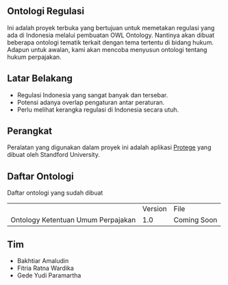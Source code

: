 ## Ontologi Regulasi

Ini adalah proyek terbuka yang bertujuan untuk memetakan regulasi yang ada di Indonesia melalui pembuatan OWL Ontology. Nantinya akan dibuat beberapa ontologi tematik terkait dengan tema tertentu di bidang hukum. Adapun untuk awalan, kami akan mencoba menyusun ontologi tentang hukum perpajakan.

## Latar Belakang

- Regulasi Indonesia yang sangat banyak dan tersebar.
- Potensi adanya overlap pengaturan antar peraturan.
- Perlu melihat kerangka regulasi di Indonesia secara utuh.

## Perangkat

Peralatan yang digunakan dalam proyek ini adalah aplikasi [Protege](https://protege.stanford.edu/) yang dibuat oleh Standford University.

## Daftar Ontologi

Daftar ontologi yang sudah dibuat

<table>
  <th>
    <td> Version </td>
    <td> File </td>  
  </th>
  <tr>
    <td> Ontology Ketentuan Umum Perpajakan </td>
    <td> 1.0 </td>
    <td> Coming Soon </td>  
  </tr>  
</table>

## Tim

- Bakhtiar Amaludin
- Fitria Ratna Wardika
- Gede Yudi Paramartha
